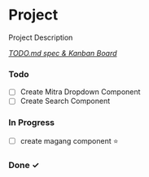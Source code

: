 # Project

Project Description

<em>[TODO.md spec & Kanban Board](https://bit.ly/3fCwKfM)</em>

### Todo

- [ ] Create Mitra Dropdown Component  
- [ ] Create Search Component  

### In Progress

- [ ] create magang component ⭐  

### Done ✓


